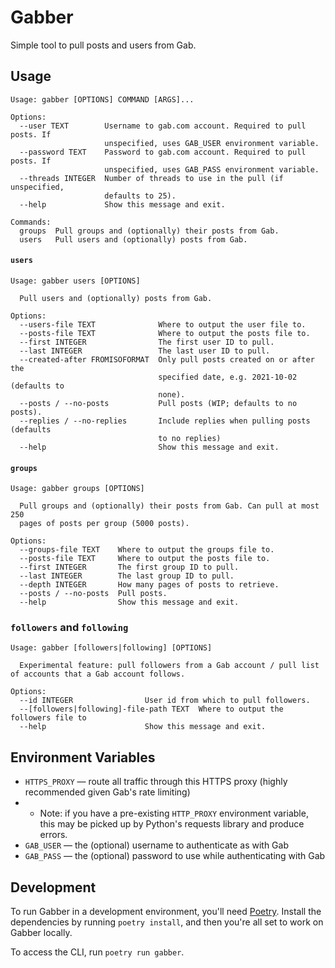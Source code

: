 # Gabber
Simple tool to pull posts and users from Gab.

## Usage

```text
Usage: gabber [OPTIONS] COMMAND [ARGS]...

Options:
  --user TEXT        Username to gab.com account. Required to pull posts. If
                     unspecified, uses GAB_USER environment variable.
  --password TEXT    Password to gab.com account. Required to pull posts. If
                     unspecified, uses GAB_PASS environment variable.
  --threads INTEGER  Number of threads to use in the pull (if unspecified,
                     defaults to 25).
  --help             Show this message and exit.

Commands:
  groups  Pull groups and (optionally) their posts from Gab.
  users   Pull users and (optionally) posts from Gab.
```

#### `users`

```text
Usage: gabber users [OPTIONS]

  Pull users and (optionally) posts from Gab.

Options:
  --users-file TEXT              Where to output the user file to.
  --posts-file TEXT              Where to output the posts file to.
  --first INTEGER                The first user ID to pull.
  --last INTEGER                 The last user ID to pull.
  --created-after FROMISOFORMAT  Only pull posts created on or after the
                                 specified date, e.g. 2021-10-02 (defaults to
                                 none).
  --posts / --no-posts           Pull posts (WIP; defaults to no posts).
  --replies / --no-replies       Include replies when pulling posts (defaults
                                 to no replies)
  --help                         Show this message and exit.
```

#### `groups`

```text
Usage: gabber groups [OPTIONS]

  Pull groups and (optionally) their posts from Gab. Can pull at most 250
  pages of posts per group (5000 posts).

Options:
  --groups-file TEXT    Where to output the groups file to.
  --posts-file TEXT     Where to output the posts file to.
  --first INTEGER       The first group ID to pull.
  --last INTEGER        The last group ID to pull.
  --depth INTEGER       How many pages of posts to retrieve.
  --posts / --no-posts  Pull posts.
  --help                Show this message and exit.
```

### `followers` and `following`
```text
Usage: gabber [followers|following] [OPTIONS]

  Experimental feature: pull followers from a Gab account / pull list of accounts that a Gab account follows.

Options:
  --id INTEGER                User id from which to pull followers.
  --[followers|following]-file-path TEXT  Where to output the followers file to
  --help                      Show this message and exit.
  ```

## Environment Variables

* `HTTPS_PROXY` — route all traffic through this HTTPS proxy (highly recommended given Gab's rate limiting)
* * Note: if you have a pre-existing `HTTP_PROXY` environment variable, this may be picked up by Python's requests library and produce errors.
* `GAB_USER` — the (optional) username to authenticate as with Gab
* `GAB_PASS` — the (optional) password to use while authenticating with Gab

## Development

To run Gabber in a development environment, you'll need [Poetry](https://python-poetry.org). Install the dependencies by running `poetry install`, and then you're all set to work on Gabber locally.

To access the CLI, run `poetry run gabber`.
